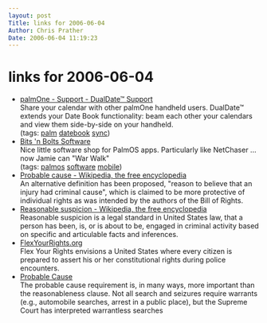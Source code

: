 ```yaml
---
layout: post
Title: links for 2006-06-04  
Author: Chris Prather
Date: 2006-06-04 11:19:23
---
```


# links for 2006-06-04
<ul class="delicious">
	<li>
		<div class="delicious-link"><a href="http://www.palm.com/us/support/dualdate/">palmOne - Support - DualDate™ Support</a></div>
		<div class="delicious-extended">Share your calendar with other palmOne handheld users. DualDate™ extends your Date Book functionality: beam each other your calendars and view them side-by-side on your handheld.</div>
		<div class="delicious-tags">(tags: <a href="http://del.icio.us/perigrin/palm">palm</a> <a href="http://del.icio.us/perigrin/datebook">datebook</a> <a href="http://del.icio.us/perigrin/sync">sync</a>)</div>
	</li>
	<li>
		<div class="delicious-link"><a href="http://www.bitsnbolts.com/index.php">Bits 'n Bolts Software</a></div>
		<div class="delicious-extended">Nice little software shop for PalmOS apps. Particularly like NetChaser ... now Jamie can "War Walk"</div>
		<div class="delicious-tags">(tags: <a href="http://del.icio.us/perigrin/palmos">palmos</a> <a href="http://del.icio.us/perigrin/software">software</a> <a href="http://del.icio.us/perigrin/mobile">mobile</a>)</div>
	</li>
	<li>
		<div class="delicious-link"><a href="http://en.wikipedia.org/wiki/Probable_cause">Probable cause - Wikipedia, the free encyclopedia</a></div>
		<div class="delicious-extended">An alternative definition has been proposed, "reason to believe that an injury had criminal cause", which is claimed to be more protective of individual rights as was intended by the authors of the Bill of Rights.</div>
	</li>
	<li>
		<div class="delicious-link"><a href="http://en.wikipedia.org/wiki/Reasonable_suspicion">Reasonable suspicion - Wikipedia, the free encyclopedia</a></div>
		<div class="delicious-extended">Reasonable suspicion is a legal standard in United States law, that a person has been, is, or is about to be, engaged in criminal activity based on specific and articulable facts and inferences.</div>
	</li>
	<li>
		<div class="delicious-link"><a href="http://www.flexyourrights.org/">FlexYourRights.org</a></div>
		<div class="delicious-extended">Flex Your Rights envisions a United States where every citizen is prepared to assert his or her constitutional rights during police encounters.</div>
	</li>
	<li>
		<div class="delicious-link"><a href="http://faculty.ncwc.edu/toconnor/315/315lect06.htm">Probable Cause</a></div>
		<div class="delicious-extended">The probable cause requirement is, in many ways, more important than the reasonableness clause. Not all search and seizures require warrants (e.g., automobile searches, arrest in a public place), but the Supreme Court has interpreted warrantless searches</div>
	</li>
</ul>

